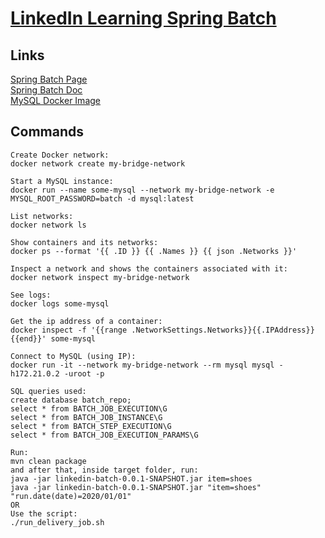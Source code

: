 # [LinkedIn Learning Spring Batch](https://www.linkedin.com/learning/spring-spring-batch)  

## Links

[Spring Batch Page](https://spring.io/projects/spring-batch)  
[Spring Batch Doc](https://docs.spring.io/spring-batch/reference/index.html)  
[MySQL Docker Image](https://hub.docker.com/_/mysql)  

## Commands

```
Create Docker network:
docker network create my-bridge-network

Start a MySQL instance:
docker run --name some-mysql --network my-bridge-network -e MYSQL_ROOT_PASSWORD=batch -d mysql:latest

List networks:
docker network ls

Show containers and its networks:
docker ps --format '{{ .ID }} {{ .Names }} {{ json .Networks }}'

Inspect a network and shows the containers associated with it:
docker network inspect my-bridge-network

See logs:
docker logs some-mysql

Get the ip address of a container:
docker inspect -f '{{range .NetworkSettings.Networks}}{{.IPAddress}}{{end}}' some-mysql

Connect to MySQL (using IP):
docker run -it --network my-bridge-network --rm mysql mysql -h172.21.0.2 -uroot -p

SQL queries used:
create database batch_repo;
select * from BATCH_JOB_EXECUTION\G
select * from BATCH_JOB_INSTANCE\G
select * from BATCH_STEP_EXECUTION\G
select * from BATCH_JOB_EXECUTION_PARAMS\G

Run:
mvn clean package
and after that, inside target folder, run:
java -jar linkedin-batch-0.0.1-SNAPSHOT.jar item=shoes
java -jar linkedin-batch-0.0.1-SNAPSHOT.jar "item=shoes" "run.date(date)=2020/01/01"
OR
Use the script:
./run_delivery_job.sh
```
